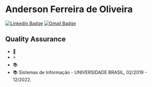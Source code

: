# Anderson Ferreira de Oliveira
[![Linkedin Badge](https://img.shields.io/badge/-andersonferreira-blue?style=flat-square&logo=Linkedin&logoColor=white&link=https://www.linkedin.com/in/anderson-ferreira30/)](www.linkedin.com/in/anderson-ferreira30/)
[![Gmail Badge](https://img.shields.io/badge/-adnnovato90@gmail.com-c14438?style=flat-square&logo=Gmail&logoColor=white&link=mailto:adnnovato90@gmail.com)](mailto:adnnovato90@gmail.com)

## Quality Assurance

- :seedling: 
- :zap: 
- :books: 
- :books: Sistemas de Informação - UNIVERSIDADE BRASIL, 02/2019 - 12/2022.
